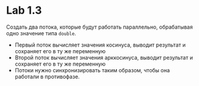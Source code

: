 # Lab 1.3
Создать два потока, которые будут работать параллельно, обрабатывая одно значение типа `double`.
- Первый поток вычисляет значения косинуса, выводит результат и сохраняет его в ту же переменную
- Второй поток вычисляет значения арккосинуса, выводит результат и сохраняет его в ту же переменную
- Потоки нужно синхронизировать таким образом, чтобы она работали в противофазе.